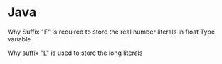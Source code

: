 # Java

Why Suffix "F" is required to store the real number literals in float Type variable.

Why suffix "L" is used to store the long literals
